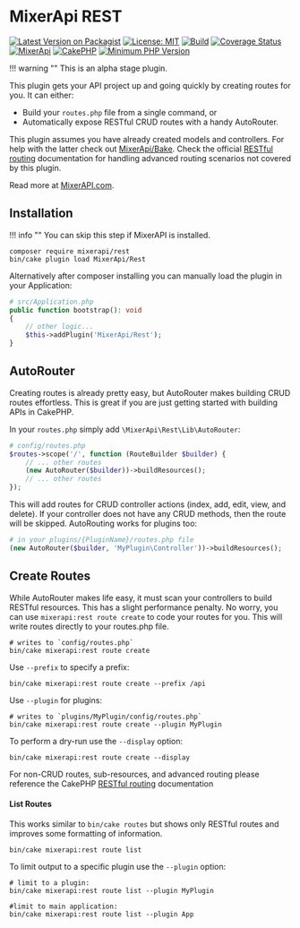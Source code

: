# MixerApi REST

[![Latest Version on Packagist](https://img.shields.io/packagist/v/mixerapi/cakephp-rest.svg?style=flat-square)](https://packagist.org/packages/mixerapi/cakephp-rest)
[![License: MIT](https://img.shields.io/badge/License-MIT-yellow.svg)](LICENSE.md)
[![Build](https://github.com/mixerapi/mixerapi-dev/workflows/Build/badge.svg?branch=master)](https://github.com/mixerapi/mixerapi-dev/actions?query=workflow%3ABuild)
[![Coverage Status](https://coveralls.io/repos/github/mixerapi/mixerapi-dev/badge.svg?branch=master)](https://coveralls.io/github/mixerapi/mixerapi-dev?branch=master)
[![MixerApi](https://mixerapi.com/assets/img/mixer-api-red.svg)](https://mixerapi.com)
[![CakePHP](https://img.shields.io/badge/cakephp-%3E%3D%204.0-red?logo=cakephp)](https://book.cakephp.org/4/en/index.html)
[![Minimum PHP Version](https://img.shields.io/badge/php-%3E%3D%207.2-8892BF.svg?logo=php)](https://php.net/)

!!! warning ""
    This is an alpha stage plugin.

This plugin gets your API project up and going quickly by creating routes for you. It can either:

- Build your `routes.php` file from a single command, or
- Automatically expose RESTful CRUD routes with a handy AutoRouter.

This plugin assumes you have already created models and controllers. For help with the latter check out
[MixerApi/Bake](https://github.com/mixerapi/bake). Check the official
[RESTful routing](https://book.cakephp.org/4/en/development/routing.html#restful-routing) documentation
for handling advanced routing scenarios not covered by this plugin.

Read more at [MixerAPI.com](https://mixerapi.com).

## Installation

!!! info ""
    You can skip this step if MixerAPI is installed.

```console
composer require mixerapi/rest
bin/cake plugin load MixerApi/Rest
```

Alternatively after composer installing you can manually load the plugin in your Application:

```php
# src/Application.php
public function bootstrap(): void
{
    // other logic...
    $this->addPlugin('MixerApi/Rest');
}
```

## AutoRouter

Creating routes is already pretty easy, but AutoRouter makes building CRUD routes effortless. This is great
if you are just getting started with building APIs in CakePHP.

In your `routes.php` simply add `\MixerApi\Rest\Lib\AutoRouter`:

```php
# config/routes.php
$routes->scope('/', function (RouteBuilder $builder) {
    // ... other routes
    (new AutoRouter($builder))->buildResources();
    // ... other routes
});
```

This will add routes for CRUD controller actions (index, add, edit, view, and delete). If your controller does not have
any CRUD methods, then the route will be skipped. AutoRouting works for plugins too:

```php
# in your plugins/{PluginName}/routes.php file
(new AutoRouter($builder, 'MyPlugin\Controller'))->buildResources();
```

## Create Routes

While AutoRouter makes life easy, it must scan your controllers to build RESTful resources. This has a slight
performance penalty. No worry, you can use `mixerapi:rest route create` to code your routes for you. This will write
routes directly to your routes.php file.

```console
# writes to `config/routes.php`
bin/cake mixerapi:rest route create
```

Use `--prefix` to specify a prefix:

```console
bin/cake mixerapi:rest route create --prefix /api
```

Use `--plugin` for plugins:

```console
# writes to `plugins/MyPlugin/config/routes.php`
bin/cake mixerapi:rest route create --plugin MyPlugin
```

To perform a dry-run use the `--display` option:

```console
bin/cake mixerapi:rest route create --display
```

For non-CRUD routes, sub-resources, and advanced routing please reference the CakePHP
[RESTful routing](https://book.cakephp.org/4/en/development/routing.html#restful-routing) documentation

#### List Routes

This works similar to `bin/cake routes` but shows only RESTful routes and improves some formatting of information.

```console
bin/cake mixerapi:rest route list
```

To limit output to a specific plugin use the `--plugin` option:

```console
# limit to a plugin:
bin/cake mixerapi:rest route list --plugin MyPlugin

#limit to main application:
bin/cake mixerapi:rest route list --plugin App
```
